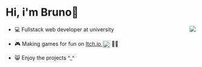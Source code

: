 # Hi, i'm Bruno👋

<img align="right" src="https://github-readme-stats.vercel.app/api/top-langs/?username=brunopstephan&layout=compact&theme=radical">


- 💻 Fullstack web developer at university

- 🎮 Making games for fun on [Itch.io <img width="20px" align="center" src="https://static.itch.io/images/itchio-textless-black.svg">](https://yxpfr.itch.io) 🐱‍👓

- 😸 Enjoy the projects ^_^






